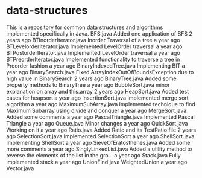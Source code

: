 # data-structures

This is a repository for common data structures and algorithms implemented specifically in Java. 
   	BFS.java 	Added one application of BFS 	2 years ago
	BTInorderIterator.java 	Inorder Traversal of a tree 	a year ago
	BTLevelorderIterator.java 	Implemented LevelOrder traversal 	a year ago
	BTPostorderIterator.java 	Implemented LevelOrder traversal 	a year ago
	BTPreorderIterator.java 	Implemented functionality to traverse a tree in Preorder fashion 	a year ago
	BinaryIndexedTree.java 	Implementing BIT 	a year ago
	BinarySearch.java 	Fixed ArrayIndexOutOfBoundsException due to high value in BinarySearch 	2 years ago
	BinaryTree.java 	Added some property methods to BinaryTree 	a year ago
	BubbleSort.java 	minor explanation on array and this.array 	2 years ago
	HeapSort.java 	Added test cases for heapsort 	a year ago
	InsertionSort.java 	Implemented merge sort algorithm 	a year ago
	MaximumSubArray.java 	Implemented technique to find Maximum Subarray using divide and conquer 	a year ago
	MergeSort.java 	Added some comments 	a year ago
	PascalTriangle.java 	Implemented Pascal Triangle 	a year ago
	Queue.java 	Minor changes 	a year ago
	QuickSort.java 	Working on it 	a year ago
	Ratio.java 	Added Ratio and its TestRatio file 	2 years ago
	SelectionSort.java 	Implemented SelectionSort 	a year ago
	ShellSort.java 	Implementing ShellSort 	a year ago
	SieveOfEratosthenes.java 	Added some more comments 	a year ago
	SinglyLinkedList.java 	Added a utility method to reverse the elements of the list in the gro… 	a year ago
	Stack.java 	Fully implemented stack 	a year ago
	UnionFind.java 	WeightedUnion 	a year ago
	Vector.java

